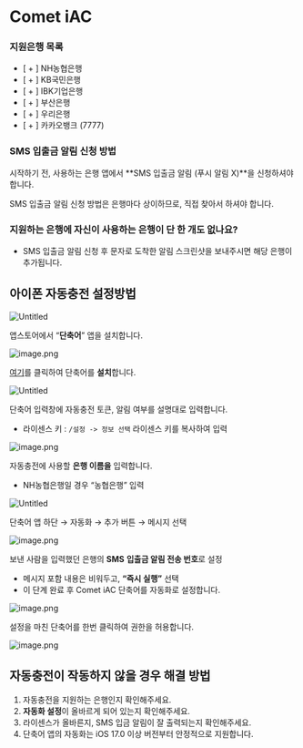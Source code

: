 # Comet iAC

### 지원은행 목록

- [ + ] NH농협은행
- [ + ] KB국민은행
- [ + ] IBK기업은행
- [ + ] 부산은행
- [ + ] 우리은행
- [ + ] 카카오뱅크 (7777)

### SMS 입출금 알림 신청 방법

시작하기 전, 사용하는 은행 앱에서 **SMS 입출금 알림 (푸시 알림 X)**을 신청하셔야 합니다.

SMS 입출금 알림 신청 방법은 은행마다 상이하므로, 직접 찾아서 하셔야 합니다.

### 지원하는 은행에 자신이 사용하는 은행이 단 한 개도 없나요?

- SMS 입출금 알림 신청 후 문자로 도착한 알림 스크린샷을 보내주시면 해당 은행이 추가됩니다.

## 아이폰 자동충전 설정방법

![Untitled](images/1.png)

앱스토어에서 “**단축어**” 앱을 설치합니다.

![image.png](images/2.png)

[여기](https://www.icloud.com/shortcuts/f6b1f59ee3a24a0fb472e8d761c391b2)를 클릭하여 단축어를 **설치**합니다.

![Untitled](images/3.png)

단축어 입력창에 자동충전 토큰, 알림 여부를 설명대로 입력합니다.

- 라이센스 키 : `/설정 -> 정보 선택` 라이센스 키를 복사하여 입력

![image.png](images/4.png)

자동충전에 사용할 **은행 이름을** 입력합니다.

- NH농협은행일 경우 “농협은행” 입력

![Untitled](images/5.png)

단축어 앱 하단 → 자동화  → 추가 버튼 → 메시지 선택

![image.png](images/6.png)

보낸 사람을 입력했던 은행의 **SMS** **입출금 알림 전송 번호**로 설정

- 메시지 포함 내용은 비워두고, **“즉시 실행”** 선택
- 이 단계 완료 후 Comet iAC 단축어를 자동화로 설정합니다.

![image.png](images/7.png)

설정을 마친 단축어를 한번 클릭하여 권한을 허용합니다.

![image.png](images/8.png)

## 자동충전이 작동하지 않을 경우 해결 방법

1. 자동충전을 지원하는 은행인지 확인해주세요.
2. **자동화 설정**이 올바르게 되어 있는지 확인해주세요.
3. 라이센스가 올바른지, SMS 입금 알림이 잘 출력되는지 확인해주세요.
4. 단축어 앱의 자동화는 iOS 17.0 이상 버전부터 안정적으로 지원합니다.